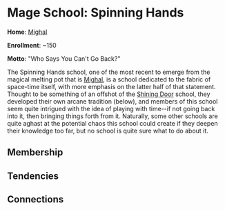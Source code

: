 # Mage School: Spinning Hands
**Home**: [Mighal](../../Cities/Mighal.md)

**Enrollment**: ~150

**Motto**: "Who Says You Can't Go Back?"

The Spinning Hands school, one of the most recent to emerge from the magical melting pot that is [Mighal](/Cities/Mighal.md), is a school dedicated to the fabric of space-time itself, with more emphasis on the latter half of that statement. Thought to be something of an offshot of the [Shining Door](ShiningDoor.md) school, they developed their own arcane tradition (below), and members of this school seem quite intrigued with the idea of playing with time--if not going back into it, then bringing things forth from it. Naturally, some other schools are quite aghast at the potential chaos this school could create if they deepen their knowledge too far, but no school is quite sure what to do about it.

## Membership

## Tendencies

## Connections
